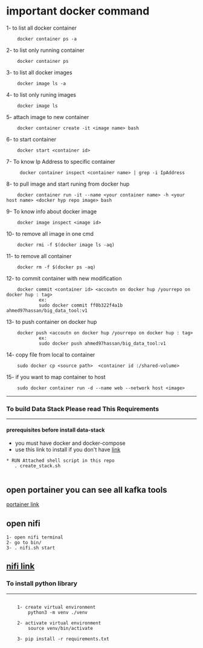# important docker command 

1- to list all docker container 
```
    docker container ps -a
```
2- to list only running container 
```
    docker container ps 
```
3- to list all docker images
```
    docker image ls -a 
```
4- to list only runing images
```
    docker image ls  
```
5- attach image to new container 
```
    docker container create -it <image name> bash
```
6- to start container 

```
    docker start <container id>
```
7- To know Ip Address to specific container
```
     docker container inspect <container name> | grep -i IpAddress
```
8- to pull image and start runing from docker hup
```
    docker container run -it --name <your container name> -h <your host name> <docker hyp repo image> bash
```
9- To know info about docker image 
```
    docker image inspect <image id>
```
10- to remove all image in one cmd
```
    docker rmi -f $(docker image ls -aq)
```
11- to remove all container 
```
    docker rm -f $(docker ps -aq)
```
12- to commit container with new modification
```
    docker commit <container id> <accoutn on docker hup /yourrepo on docker hup : tag>
            ex:
            sudo docker commit ff0b322f4a1b ahmed97hassan/big_data_tool:v1
```
13- to push container on docker hup 
```
    docker push <accoutn on docker hup /yourrepo on docker hup : tag>
            ex:
            sudo docker push ahmed97hassan/big_data_tool:v1
```
14- copy file from local to container
```
    sudo docker cp <source path>  <container id :/shared-volume>
```
15- if you want to map container to host 
```
    sudo docker container run -d --name web --network host <image>
```
-----------------------------------------------------------------------------------------------------------------------------------------------------                        
 ### To build Data Stack Please read This Requirements                      
------------------------------------------------------------------------------------------------------------------------------------------------------
#### prerequisites before install data-stack
*  you must have docker and docker-compose
*  use this link to install if you don't have <a href="https://www.theserverside.com/blog/Coffee-Talk-Java-News-Stories-and-Opinions/How-to-install-Docker-and-docker-compose-on-a"> link </a> 


```
* RUN Attached shell script in this repo
   . create_stack.sh
            
```

## open portainer you can see all kafka tools
  <a href="http://localhost:9000/"> portainer link </a>
  
## open nifi 
    1- open nifi terminal 
    2- go to bin/
    3- . nifi.sh start 
    
  <a href="http://localhost:8080/nifi/"> nifi link </a>  
--------------------------------------------------------------------------------------------------------------------------------------------------
   ### To install python library                      
--------------------------------------------------------------------------------------------------------------------------------------------------
```

    1- create virtual environment
        python3 -m venv ./venv
    
    2- activate virtual environment 
        source venv/bin/activate
    
    3- pip install -r requirements.txt

```
